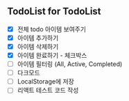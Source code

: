 ## TodoList for TodoList

- [x] 전체 todo 아이템 보여주기
- [x] 아이템 추가하기
- [x] 아이템 삭제하기
- [x] 아이템 완료하기 - 체크박스
- [ ] 아이템 필터링 (All, Active, Completed)
- [ ] 다크모드
- [ ] LocalStorage에 저장
- [ ] 리액트 테스트 코드 작성
